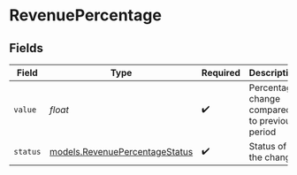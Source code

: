 # RevenuePercentage


## Fields

| Field                                                                  | Type                                                                   | Required                                                               | Description                                                            | Example                                                                |
| ---------------------------------------------------------------------- | ---------------------------------------------------------------------- | ---------------------------------------------------------------------- | ---------------------------------------------------------------------- | ---------------------------------------------------------------------- |
| `value`                                                                | *float*                                                                | :heavy_check_mark:                                                     | Percentage change compared to previous period                          | 25                                                                     |
| `status`                                                               | [models.RevenuePercentageStatus](../models/revenuepercentagestatus.md) | :heavy_check_mark:                                                     | Status of the change                                                   | positive                                                               |